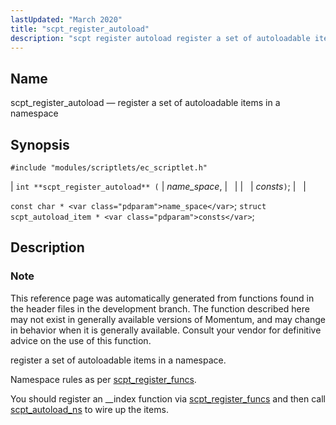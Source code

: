 ```yaml
---
lastUpdated: "March 2020"
title: "scpt_register_autoload"
description: "scpt register autoload register a set of autoloadable items in a namespace int scpt register autoload name space consts const char name space struct scpt autoload item consts This reference page was automatically generated from functions found in the header files in the development branch The function described here may..."
---
```


<a name="apis.scpt_register_autoload"></a> 
## Name

scpt_register_autoload — register a set of autoloadable items in a namespace

## Synopsis

`#include "modules/scriptlets/ec_scriptlet.h"`

| `int **scpt_register_autoload** (` | <var class="pdparam">name_space</var>, |   |
|   | <var class="pdparam">consts</var>`)`; |   |

`const char * <var class="pdparam">name_space</var>`;
`struct scpt_autoload_item * <var class="pdparam">consts</var>`;<a name="idp59455104"></a> 
## Description

### Note

This reference page was automatically generated from functions found in the header files in the development branch. The function described here may not exist in generally available versions of Momentum, and may change in behavior when it is generally available. Consult your vendor for definitive advice on the use of this function.

register a set of autoloadable items in a namespace.

Namespace rules as per [scpt_register_funcs](/momentum/3/3-api/apis-scpt-register-funcs).

You should register an __index function via [scpt_register_funcs](/momentum/3/3-api/apis-scpt-register-funcs) and then call [scpt_autoload_ns](/momentum/3/3-api/apis-scpt-autoload-ns) to wire up the items.